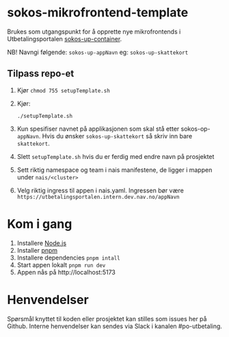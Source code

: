 # sokos-mikrofrontend-template

Brukes som utgangspunkt for å opprette nye mikrofrontends i Utbetalingsportalen [sokos-up-container](https://github.com/navikt/sokos-up-container).

NB! Navngi følgende: `sokos-up-appNavn` eg: `sokos-up-skattekort`

## Tilpass repo-et

1. Kjør `chmod 755 setupTemplate.sh`
2. Kjør:
   ```
   ./setupTemplate.sh
   ```
3. Kun spesifiser navnet på applikasjonen som skal stå etter sokos-op-`appNavn`. Hvis du ønsker `sokos-up-skattekort` så skriv inn bare `skattekort`.
4. Slett `setupTemplate.sh` hvis du er ferdig med endre navn på prosjektet

5. Sett riktig namespace og team i nais manifestene, de ligger i mappen under `nais/<cluster>`
6. Velg riktig ingress til appen i nais.yaml. Ingressen bør være `https://utbetalingsportalen.intern.dev.nav.no/appNavn`

# Kom i gang

1. Installere [Node.js](https://nodejs.dev/en/)
2. Installer [pnpm](https://pnpm.io/)
3. Installere dependencies `pnpm intall`
4. Start appen lokalt `pnpm run dev`
5. Appen nås på http://localhost:5173

# Henvendelser

Spørsmål knyttet til koden eller prosjektet kan stilles som issues her på Github.
Interne henvendelser kan sendes via Slack i kanalen #po-utbetaling.
